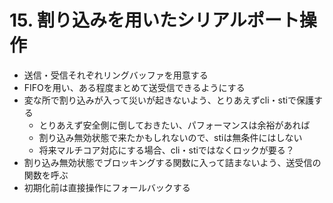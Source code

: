 # 15. 割り込みを用いたシリアルポート操作

* 送信・受信それぞれリングバッファを用意する
* FIFOを用い、ある程度まとめて送受信できるようにする
* 変な所で割り込みが入って災いが起きないよう、とりあえずcli・stiで保護する
  * とりあえず安全側に倒しておきたい、パフォーマンスは余裕があれば
  * 割り込み無効状態で来たかもしれないので、stiは無条件にはしない
  * 将来マルチコア対応にする場合、cli・stiではなくロックが要る？
* 割り込み無効状態でブロッキングする関数に入って詰まないよう、送受信の関数を呼ぶ
* 初期化前は直接操作にフォールバックする
